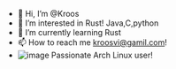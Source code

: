 - 👋 Hi, I’m @Kroos
- 👀 I’m interested in Rust! Java,C,python
- 🌱 I’m currently learning Rust
- 📫 How to reach me kroosvi@gamil.com!
- ![image](https://user-images.githubusercontent.com/42981577/215344509-be92dcb2-b5ed-4a2f-8b82-699ac1898fe3.png) Passionate Arch Linux user!


<!---
kroosvi/kroosvi is a ✨ special ✨ repository because its `README.md` (this file) appears on your GitHub profile.
You can click the Preview link to take a look at your changes.
--->
